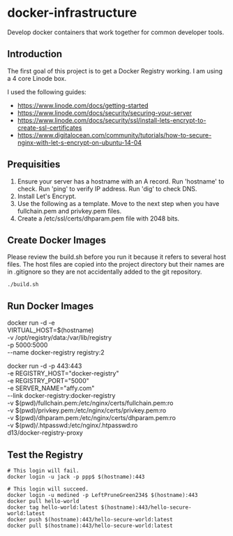 # docker-infrastructure

Develop docker containers that work together for common developer tools.

## Introduction

The first goal of this project is to get a Docker Registry working. I am using a 4 core Linode box.

I used the following guides:

* https://www.linode.com/docs/getting-started
* https://www.linode.com/docs/security/securing-your-server
* https://www.linode.com/docs/security/ssl/install-lets-encrypt-to-create-ssl-certificates
* https://www.digitalocean.com/community/tutorials/how-to-secure-nginx-with-let-s-encrypt-on-ubuntu-14-04

## Prequisities

1. Ensure your server has a hostname with an A record. Run 'hostname' to check. Run 'ping' to verify IP address. Run 'dig' to check DNS.
1. Install Let's Encrypt.
1. Use the following as a template. Move to the next step when you have fullchain.pem and privkey.pem files.
1. Create a /etc/ssl/certs/dhparam.pem file with 2048 bits.

## Create Docker Images

Please review the build.sh before you run it because it refers to several host files. The host files are copied into the project directory but their names are in .gitignore so they are not accidentally added to the git repository.

```
./build.sh
```

## Run Docker Images

docker run -d -e \
 VIRTUAL_HOST=$(hostname) \
 -v /opt/registry/data:/var/lib/registry \
 -p 5000:5000 \
 --name docker-registry registry:2

docker run -d -p 443:443 \
 -e REGISTRY_HOST="docker-registry" \
 -e REGISTRY_PORT="5000" \
 -e SERVER_NAME="affy.com" \
 --link docker-registry:docker-registry \
 -v $(pwd)/fullchain.pem:/etc/nginx/certs/fullchain.pem:ro \
 -v $(pwd)/privkey.pem:/etc/nginx/certs/privkey.pem:ro \
 -v $(pwd)/dhparam.pem:/etc/nginx/certs/dhparam.pem:ro \
 -v $(pwd)/.htpasswd:/etc/nginx/.htpasswd:ro \
 d13/docker-registry-proxy


## Test the Registry

```
# This login will fail.
docker login -u jack -p ppp$ $(hostname):443

# This login will succeed.
docker login -u medined -p LeftPruneGreen234$ $(hostname):443
docker pull hello-world
docker tag hello-world:latest $(hostname):443/hello-secure-world:latest
docker push $(hostname):443/hello-secure-world:latest
docker pull $(hostname):443/hello-secure-world:latest
```

